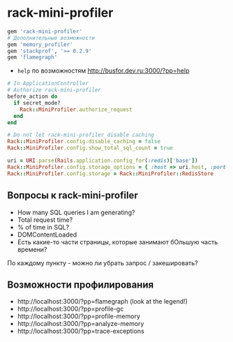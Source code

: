 # rack-mini-profiler

```ruby
gem 'rack-mini-profiler'
# Дополнительные возможности
gem 'memory_profiler'
gem 'stackprof', '>= 0.2.9'
gem 'flamegraph'
```

- `help` по возможностям http://busfor.dev.ru:3000/?pp=help


```ruby
# In ApplicationController
# Authorize rack-mini-profiler
before_action do
  if secret_mode?
    Rack::MiniProfiler.authorize_request
  end
end

# Do not let rack-mini-profiler disable caching
Rack::MiniProfiler.config.disable_caching = false
Rack::MiniProfiler.config.show_total_sql_count = true

uri = URI.parse(Rails.application.config_for(:redis)['base'])
Rack::MiniProfiler.config.storage_options = { :host => uri.host, :port => uri.port, :password => uri.password }
Rack::MiniProfiler.config.storage = Rack::MiniProfiler::RedisStore
```

## Вопросы к rack-mini-profiler
- How many SQL queries I am generating?
- Total request time?
- % of time in SQL?
- DOMContentLoaded
- Есть какие-то части страницы, которые занимают бОльшую часть времени?

По каждому пункту - можно ли убрать запрос / закешировать?

## Возможности профилирования
- http://localhost:3000/?pp=flamegraph (look at the legend!)
- http://localhost:3000/?pp=profile-gc
- http://localhost:3000/?pp=profile-memory
- http://localhost:3000/?pp=analyze-memory
- http://localhost:3000/?pp=trace-exceptions
